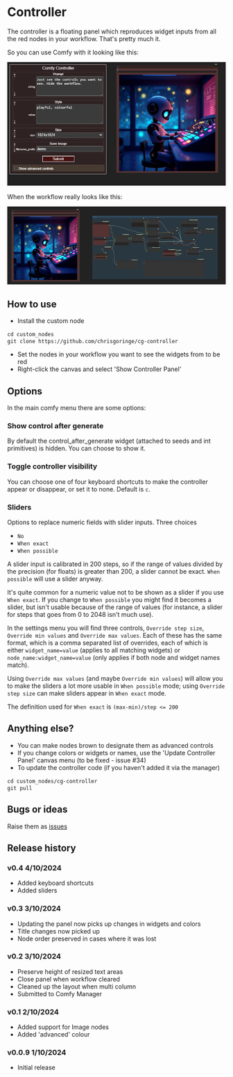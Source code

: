 # Controller

The controller is a floating panel which reproduces widget inputs from all the red nodes in your workflow. That's pretty much it.

So you can use Comfy with it looking like this:

![basic](images/basic.png)

When the workflow really looks like this:

![ugly](images/ugly.png)

## How to use

- Install the custom node
```
cd custom_nodes
git clone https://github.com/chrisgoringe/cg-controller
```
- Set the nodes in your workflow you want to see the widgets from to be red
- Right-click the canvas and select 'Show Controller Panel'

## Options

In the main comfy menu there are some options:

### Show control after generate

By default the control_after_generate widget (attached to seeds and int primitives) is hidden. You can choose to show it.

### Toggle controller visibility

You can choose one of four keyboard shortcuts to make the controller appear or disappear, or set it to none. Default is `c`.

### Sliders

Options to replace numeric fields with slider inputs. Three choices

- `No`
- `When exact`
- `When possible`

A slider input is calibrated in 200 steps, so if the range of values divided by the precision (for floats) is greater than 200, a slider cannot be exact. `When possible` will use a slider anyway.

It's quite common for a numeric value not to be shown as a slider if you use `When exact`. If you change to `When possible` you might find it becomes a slider, but isn't usable because of the range of values (for instance, a slider for steps that goes from 0 to 2048 isn't much use).

In the settings menu you will find three controls, `Override step size`, `Override min values` and `Override max values`. Each of these has the same format, which is a comma separated list of overrides, each of which is either `widget_name=value` (applies to all matching widgets) or `node_name:widget_name=value` (only applies if both node and widget names match).

Using `Override max values` (and maybe `Override min values`) will allow you to make the sliders a lot more usable in `When possible` mode; using `Override step size` 
can make sliders appear in `When exact` mode. 

The definition used for `When exact` is `(max-min)/step <= 200`

## Anything else?

- You can make nodes brown to designate them as advanced controls
- If you change colors or widgets or names, use the 'Update Controller Panel' canvas menu (to be fixed  - issue #34)
- To update the controller code (if you haven't added it via the manager)
```
cd custom_nodes/cg-controller
git pull
```

## Bugs or ideas

Raise them as [issues](https://github.com/chrisgoringe/cg-controller/issues)

## Release history

### v0.4 4/10/2024

- Added keyboard shortcuts
- Added sliders

### v0.3 3/10/2024

- Updating the panel now picks up changes in widgets and colors 
- Title changes now picked up
- Node order preserved in cases where it was lost

### v0.2 3/10/2024

- Preserve height of resized text areas
- Close panel when workflow cleared
- Cleaned up the layout when multi column
- Submitted to Comfy Manager

### v0.1 2/10/2024

- Added support for Image nodes
- Added 'advanced' colour

### v0.0.9 1/10/2024

- Initial release